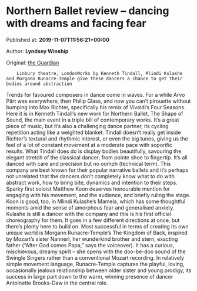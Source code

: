 
# Northern Ballet review – dancing with dreams and facing fear

Published at: **2019-11-07T11:56:21+00:00**

Author: **Lyndsey Winship**

Original: [the Guardian](https://www.theguardian.com/stage/2019/nov/07/northern-ballet-review-triple-bill-tindall-kulashe-runacre-temple)


        Linbury theatre, LondonWorks by Kenneth Tindall, Mlindi Kulashe and Morgann Runacre-Temple give these dancers a chance to get their bodies around abstraction
      
Trends for favoured composers in dance come in waves. For a while Arvo Pärt was everywhere, then Philip Glass, and now you can’t pirouette without bumping into Max Richter, specifically his remix of Vivaldi’s Four Seasons. Here it is in Kenneth Tindall’s new work for Northern Ballet, The Shape of Sound, the main event in a triple bill of contemporary works.
It’s a great piece of music, but it’s also a challenging dance partner, its cycling repetition acting like a weighted blanket. Tindall doesn’t really get inside Richter’s textural and rhythmic interest, or even the big tunes, giving us the feel of a lot of constant movement at a moderate pace with soporific results. What Tindall does do is display bodies beautifully, savouring the elegant stretch of the classical dancer, from pointe shoe to fingertip. It’s all danced with care and precision but no oomph (technical term). This company are best known for their popular narrative ballets and it’s perhaps not unrelated that the dancers don’t completely know what to do with abstract work, how to bring bite, dynamics and intention to their steps. Sparky first soloist Matthew Koon deserves honourable mention for engaging with his movement, and the audience, and briefly ruling the stage.
Koon is good, too, in Mlindi Kulashe’s Mamela, which has some thoughtful moments amid the sense of amorphous fear and generalised anxiety. Kulashe is still a dancer with the company and this is his first official choreography for them. It goes in a few different directions at once, but there’s plenty here to build on.
Most successful in terms of creating its own unique world is Morgann Runacre-Temple’s The Kingdom of Back, inspired by Mozart’s sister Nannerl, her wunderkind brother and stern, exacting father (“After God comes Papa,” says the voiceover). It has a curious, mischievous, dreamy spirit – she opens with the doo-be-doo sound of the Swingle Singers rather than a conventional Mozart recording. In relatively simple movement language, Runacre-Temple captures the playful, loving, occasionally jealous relationship between older sister and young prodigy, its success in large part down to the warm, winning presence of dancer Antoinette Brooks-Daw in the central role.
